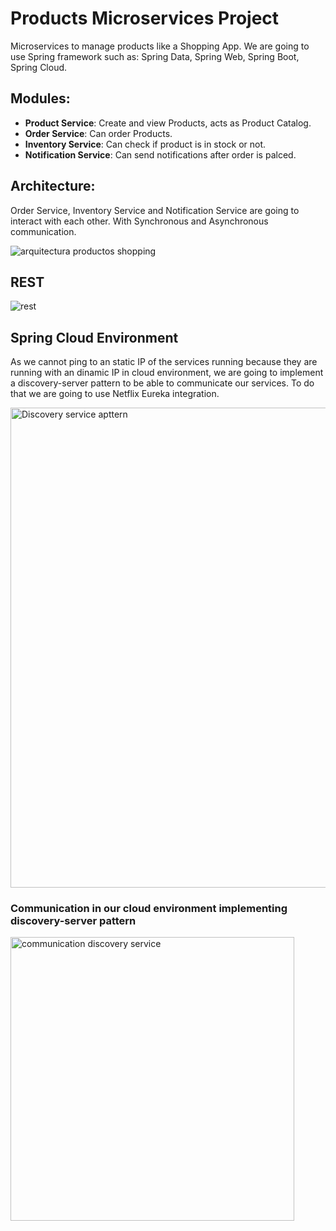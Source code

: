 # Products Microservices Project
Microservices to manage products like a Shopping App.
We are going to use Spring framework such as:
Spring Data, Spring Web, Spring Boot, Spring Cloud.

## Modules:

 - **Product Service**: Create and view Products, acts as Product Catalog.
 - **Order Service**: Can order Products.
 - **Inventory Service**: Can check if product is in stock or not.
 - **Notification Service**: Can send notifications after order is palced.
 
 

## Architecture:
Order Service, Inventory Service and Notification Service are going to interact with each other.
With Synchronous and Asynchronous communication.

![arquitectura productos shopping](https://user-images.githubusercontent.com/71854664/225742549-240d7df3-4c8a-4758-8e49-de684446859c.png)


## REST

![rest](https://user-images.githubusercontent.com/71854664/225742578-29bb01df-6445-4c77-b110-fd5eebf76cd1.png)

## Spring Cloud Environment
As we cannot ping to an static IP of the services running because they are running with an dinamic IP in cloud environment, we are going to implement a discovery-server pattern to be able to communicate our services.
To do that we are going to use Netflix Eureka integration.

<img width="768" alt="Discovery service apttern" src="https://user-images.githubusercontent.com/71854664/230744562-132a94fb-eda5-4704-ad02-eef45416dcb4.png">

### Communication in our cloud environment implementing discovery-server pattern
<img width="454" alt="communication discovery service" src="https://user-images.githubusercontent.com/71854664/230744601-066cb93c-61f3-49e4-b37f-352015fcac6b.png">

